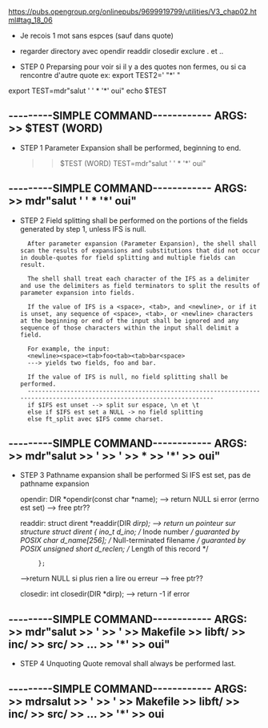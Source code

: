 https://pubs.opengroup.org/onlinepubs/9699919799/utilities/V3_chap02.html#tag_18_06


- Je recois 1 mot sans espces (sauf dans quote)


- regarder directory avec opendir readdir closedir
	exclure . et .. 


- STEP 0
	Preparsing pour voir si il y a des quotes non fermes, 
	ou si ca rencontre d'autre quote ex:
	export TEST2=' "*' "

export TEST=mdr"salut   '   '  * '*'     oui"
echo $TEST

---------SIMPLE COMMAND------------
ARGS:
	>> $TEST (WORD)
-----------------------------------

- STEP 1
	Parameter Expansion shall be performed, beginning to end.

	>> $TEST (WORD) TEST=mdr"salut   '   '  * '*'     oui"

---------SIMPLE COMMAND------------
ARGS:
	>> mdr"salut   '   '  * '*'     oui"
-----------------------------------

- STEP 2
	Field splitting shall be performed on the portions of the fields generated by step 1, unless IFS is null.

		After parameter expansion (Parameter Expansion), the shell shall scan the results of expansions and substitutions that did not occur in double-quotes for field splitting and multiple fields can result.

		The shell shall treat each character of the IFS as a delimiter and use the delimiters as field terminators to split the results of parameter expansion into fields.

		If the value of IFS is a <space>, <tab>, and <newline>, or if it is unset, any sequence of <space>, <tab>, or <newline> characters at the beginning or end of the input shall be ignored and any sequence of those characters within the input shall delimit a field. 
		
		For example, the input:
		<newline><space><tab>foo<tab><tab>bar<space>
		---> yields two fields, foo and bar.

		If the value of IFS is null, no field splitting shall be performed.
		-----------------------------------------------------------------------------------------------------------------------
		if $IFS est unset --> split sur espace, \n et \t
		else if $IFS est set a NULL -> no field splitting
		else ft_split avec $IFS comme charset.


---------SIMPLE COMMAND------------
ARGS:
	>> mdr"salut
	>> '
	>> '
	>> *
	>> '*'
	>> oui"
-----------------------------------

- STEP 3
	Pathname expansion shall be performed
	Si IFS est set, pas de pathname expansion

	opendir:
	DIR *opendir(const char *name);
	--> return NULL si error (errno est set)
	--> free ptr??

	readdir:
	struct dirent *readdir(DIR *dirp);
	--> return un pointeur sur structure
	    struct dirent 
			{
               ino_t          d_ino;       /* Inode number */				guaranted by POSIX
               char           d_name[256]; /* Null-terminated filename */	guaranted by POSIX
			   unsigned short d_reclen;    /* Length of this record */

           };
	-->return NULL si plus rien a lire ou erreur
	--> free ptr??

	closedir:
	int closedir(DIR *dirp);
	--> return -1 if error

---------SIMPLE COMMAND------------
ARGS:
	>> mdr"salut
	>> '
	>> '
	>> Makefile
	>> libft/
	>> inc/
	>> src/
	>> ...
	>> '*'
	>> oui"
-----------------------------------

- STEP 4
	Unquoting
	Quote removal shall always be performed last.

---------SIMPLE COMMAND------------
ARGS:
	>> mdrsalut
	>> '
	>> '
	>> Makefile
	>> libft/
	>> inc/
	>> src/
	>> ...
	>> '*'
	>> oui
-----------------------------------
